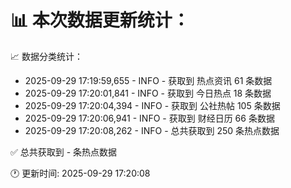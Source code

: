 📊 本次数据更新统计：
==========================

📈 数据分类统计：
- 2025-09-29 17:19:59,655 - INFO - 获取到 热点资讯 61 条数据
- 2025-09-29 17:20:01,841 - INFO - 获取到 今日热点 18 条数据
- 2025-09-29 17:20:04,394 - INFO - 获取到 公社热帖 105 条数据
- 2025-09-29 17:20:06,941 - INFO - 获取到 财经日历 66 条数据
- 2025-09-29 17:20:08,262 - INFO - 总共获取到 250 条热点数据

✅ 总共获取到 - 条热点数据

🕐 更新时间: 2025-09-29 17:20:08
